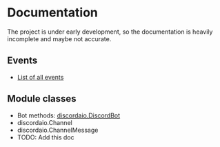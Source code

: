 # Documentation
The project is under early development, so the documentation is heavily incomplete and maybe not accurate.

## Events
- [List of all events](https://ryozuki.github.io/discord.aio/docs/events)

## Module classes
- Bot methods: [discordaio.DiscordBot](https://ryozuki.github.io/discord.aio/docs/discordbot)
- discordaio.Channel
- discordaio.ChannelMessage
- TODO: Add this doc
